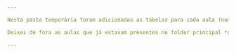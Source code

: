 ```yaml
---

Nesta pasta temporária foram adicionadas as tabelas para cada aula (nomeadas com o nome da planilha) na planilha. Não sabia o que colocar nos campos número e nome, deixei como n/a.

Deixei de fora as aulas que já estavam presentes no folder principal *aulas*.

---
```

